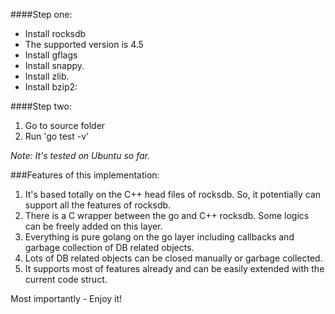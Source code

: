 ####Step one:

 * Install rocksdb 
 * The supported version is 4.5
 * Install gflags
 * Install snappy.
 * Install zlib.
 * Install bzip2:

####Step two:

 1. Go to source folder
 2. Run  'go test -v'

*Note: It's tested on Ubuntu so far.*

###Features of this implementation:

 1. It's based totally on the C++ head files of rocksdb. So, it potentially can support all the features of rocksdb.
 2. There is a C wrapper between the go and C++ rocksdb. Some logics can be freely added on this layer.
 3. Everything is pure golang on the go layer including callbacks and garbage collection of DB related objects. 
 4. Lots of DB related objects can be closed manually or garbage collected.
 5. It supports most of features already and can be easily extended with the current code struct.

Most importantly - Enjoy it!
